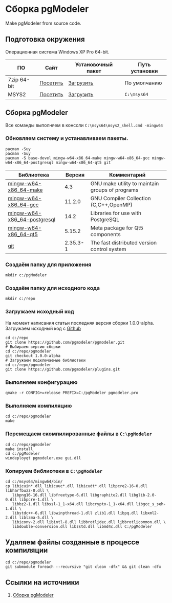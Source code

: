 # Сборка pgModeler
Make pgModeler from source code.

## Подготовка окружения
Операционная система Windows XP Pro 64-bit.

ПО|Сайт|Установочный пакет|Путь установки
---|---|---|---
7zip 64-bit|[Посетить](https://www.7-zip.org/)|[Загрузить](https://www.7-zip.org/a/7z2107-x64.exe)|По умолчанию
MSYS2|[Посетить](https://www.msys2.org/)|[Загрузить](https://github.com/msys2/msys2-installer/releases/download/2022-03-19/msys2-x86_64-20220319.exe)|`C:\msys64`

## Сборка pgModeler
Все команды выполняем в консоли `C:\msys64\msys2_shell.cmd -mingw64`
### Обновляем систему и устанавливаем пакеты.
```console
pacman -Suy
pacman -Suy
pacman -S base-devel mingw-w64-x86_64-make mingw-w64-x86_64-gcc mingw-w64-x86_64-postgresql mingw-w64-x86_64-qt5 git
```

| Библиотека | Версия | Комментарий |
|---|---|---|
|[mingw-w64-x86_64-make](https://packages.msys2.org/package/mingw-w64-x86_64-make)|4.3|GNU make utility to maintain groups of programs|
|[mingw-w64-x86_64-gcc](https://packages.msys2.org/package/mingw-w64-x86_64-gcc)|11.2.0|GNU Compiler Collection (C,C++,OpenMP)|
|[mingw-w64-x86_64-postgresql](https://packages.msys2.org/package/mingw-w64-x86_64-postgresql)|14.2|Libraries for use with PostgreSQL|
|[mingw-w64-x86_64-qt5](https://packages.msys2.org/package/mingw-w64-x86_64-qt5)|5.15.2|Meta package for Qt5 components|
|[git](https://packages.msys2.org/base/git)|2.35.3-1|The fast distributed version control system|

### Создаём папку для приложения
```console
mkdir c:/pgModeler
```
### Создаём папку для исходного кода
```console
mkdir c:/repo
```
### Загружаем исходный код
На момент написания статьи последняя версия сборки 1.0.0-alpha.
Загружаем исходный код с [Github](https://github.com/pgmodeler/pgmodeler)
```console
cd c:/repo
git clone https://github.com/pgmodeler/pgmodeler.git
# Выбираем версию сборки
cd c:/repo/pgmodeler
git checkout 1.0.0-alpha
# Загружаем подключаемые библиотеки
cd c:/repo/pgmodeler
git clone https://github.com/pgmodeler/plugins.git
```
### Выполняем конфигурацию
```console
qmake -r CONFIG+=release PREFIX=C:/pgModeler pgmodeler.pro
```
### Выполняем компиляцию
```console
cd c:/repo/pgmodeler
make
```
### Перемещаем скомпилированные файлы в `C:\pgModeler`
```console
cd c:/repo/pgmodeler
make install
cd c:/pgModeler
windeployqt pgmodeler.exe gui.dll
```
### Копируем библиотеки в `C:\pgModeler`
```console
cd c:/msys64/mingw64/bin/
cp libicuin*.dll libicuuc*.dll libicudt*.dll libpcre2-16-0.dll libharfbuzz-0.dll \
   libpng16-16.dll libfreetype-6.dll libgraphite2.dll libglib-2.0-0.dll libpcre-1.dll \
   libbz2-1.dll libssl-1_1-x64.dll libcrypto-1_1-x64.dll libgcc_s_seh-1.dll \
   libstdc++-6.dll libwinpthread-1.dll zlib1.dll libpq.dll libxml2-2.dll liblzma-5.dll \
   libiconv-2.dll libintl-8.dll libbrotlidec.dll libbrotlicommon.dll \
   libdouble-conversion.dll libzstd.dll libmd4c.dll C:/pgModeler
```
## Удаляем файлы созданные в процессе компиляции
```console
cd c:/repo/pgmodeler
git submodule foreach --recursive "git clean -dfx" && git clean -dfx
```
## Ссылки на источники
1. [Сборка pgModeler](https://pgmodeler.io/support/installation)
